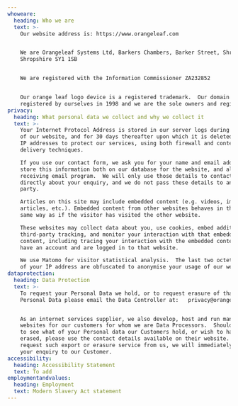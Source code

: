 ```yaml
---
whoweare:
  heading: Who we are
  text: >-
    Our website address is: https://www.orangeleaf.com


    We are Orangeleaf Systems Ltd, Barkers Chambers, Barker Street, Shrewsbury
    Shropshire SY1 1SB


    We are registered with the Information Commissioner ZA232852


    Our orange leaf logo device is a registered trademark.  Our domain name was
    registered by ourselves in 1998 and we are the sole owners and registrant.
privacy:
  heading: What personal data we collect and why we collect it
  text: >-
    Your Internet Protocol Address is stored in our server logs during your use
    of our website, and for 30 days thereafter upon which it is deleted.  We use
    IP addresses to protect our services, using both firewall and content
    delivery techniques.

    If you use our contact form, we ask you for your name and email address.  We
    store this information both on our database for the website, and also in our
    receiving email program.  We will only use those details to contact you
    directly about your enquiry, and we do not pass these details to any third
    party.

    Articles on this site may include embedded content (e.g. videos, images,
    articles, etc.). Embedded content from other websites behaves in the exact
    same way as if the visitor has visited the other website.

    These websites may collect data about you, use cookies, embed additional
    third-party tracking, and monitor your interaction with that embedded
    content, including tracing your interaction with the embedded content if you
    have an account and are logged in to that website.

    We use Matomo for visitor statistical analysis.  The last two octets 0.0.x.x
    of your IP address are obfuscated to anonymise your usage of our website.
dataprotection:
  heading: Data Protection
  text: >-
    To request your Personal Data we hold, or to request erasure of that
    Personal Data please email the Data Controller at:   privacy@orangeleaf.com


    As an internet services supplier, we also develop, host and run many
    websites for our customers for whom we are Data Processors.  Should you wish
    to see what of your Personal data our Customers hold, or wish to have it
    erased, please use the contact details available on their website.  If you
    request such export or erasure service from us, we will immediately direct
    your enquiry to our Customer.
accessibility:
  heading: Accessibility Statement
  text: To add
employmentandvalues:
  heading: Employment
  text: Modern Slavery Act statement
---
```


